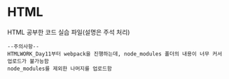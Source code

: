 # HTML 

HTML 공부한 코드 실습 파일(설명은 주석 처리)

```
--주의사항--
HTMLWORK_Day11부터 webpack을 진행하는데, node_modules 폴더의 내용이 너무 커서 업로드가 불가능함  
node_modules를 제외한 나머지를 업로드함
```
